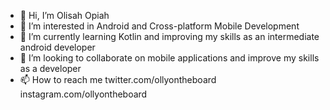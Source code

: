 - 👋 Hi, I’m Olisah Opiah
- 👀 I’m interested in Android and Cross-platform Mobile Development
- 🌱 I’m currently learning Kotlin and improving my skills as an intermediate android developer
- 💞️ I’m looking to collaborate on mobile applications and improve my skills as a developer 
- 📫 How to reach me twitter.com/ollyontheboard instagram.com/ollyontheboard

<!---
ollyontheboard/ollyontheboard is a ✨ special ✨ repository because its `README.md` (this file) appears on your GitHub profile.
You can click the Preview link to take a look at your changes.
--->

